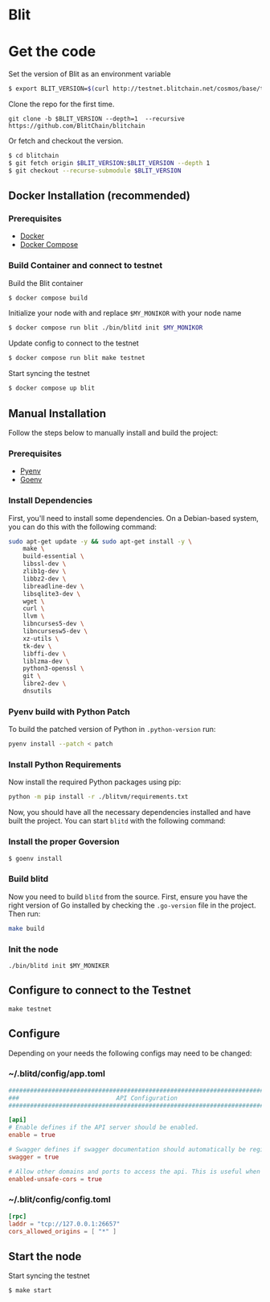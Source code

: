 # Blit


# Get the code
Set the version of Blit as an environment variable

```bash
$ export BLIT_VERSION=$(curl http://testnet.blitchain.net/cosmos/base/tendermint/v1beta1/node_info | jq -r .application_version.version)
```

Clone the repo for the first time.
```
git clone -b $BLIT_VERSION --depth=1  --recursive  https://github.com/BlitChain/blitchain
```

Or fetch and checkout the version.

```bash
$ cd blitchain
$ git fetch origin $BLIT_VERSION:$BLIT_VERSION --depth 1
$ git checkout --recurse-submodule $BLIT_VERSION
```

Docker Installation (recommended)
-------------------

### Prerequisites

- [Docker](https://docs.docker.com/get-docker/)
- [Docker Compose](https://docs.docker.com/compose/install/)

### Build Container and connect to testnet

Build the Blit container

```bash
$ docker compose build
```

Initialize your node with and replace `$MY_MONIKOR` with your node name

```bash
$ docker compose run blit ./bin/blitd init $MY_MONIKOR
```

Update config to connect to the testnet

```bash
$ docker compose run blit make testnet
```

Start syncing the testnet

```bash
$ docker compose up blit
```

Manual Installation
------------------

Follow the steps below to manually install and build the project:

### Prerequisites

- [Pyenv](https://github.com/pyenv/pyenv)
- [Goenv](https://github.com/go-nv/goenv)

### Install Dependencies

First, you'll need to install some dependencies. On a Debian-based system, you can do this with the following command:

```bash
sudo apt-get update -y && sudo apt-get install -y \
    make \
    build-essential \
    libssl-dev \
    zlib1g-dev \
    libbz2-dev \
    libreadline-dev \
    libsqlite3-dev \
    wget \
    curl \
    llvm \
    libncurses5-dev \
    libncursesw5-dev \
    xz-utils \
    tk-dev \
    libffi-dev \
    liblzma-dev \
    python3-openssl \
    git \
    libre2-dev \
    dnsutils
```


### Pyenv build with Python Patch

To build the patched version of Python in `.python-version` run:

```bash
pyenv install --patch < patch
```

###  Install Python Requirements

Now install the required Python packages using pip:


```bash
python -m pip install -r ./blitvm/requirements.txt
```

Now, you should have all the necessary dependencies installed and have built the project. You can start `blitd` with the following command:

### Install the proper Goversion

```bash
$ goenv install
```

###  Build blitd

Now you need to build `blitd` from the source. First, ensure you have the right version of Go installed by checking the `.go-version` file in the project. Then run:

```bash
make build
```


### Init the node


```
./bin/blitd init $MY_MONIKER 
```


## Configure to connect to the Testnet
```
make testnet 
```

## Configure

Depending on your needs the following configs may need to be changed:

### ~/.blitd/config/app.toml
```toml
###############################################################################
###                           API Configuration                             ###
###############################################################################

[api]
# Enable defines if the API server should be enabled.
enable = true

# Swagger defines if swagger documentation should automatically be registered.
swagger = true

# Allow other domains and ports to access the api. This is useful when developing locally.
enabled-unsafe-cors = true
```

 ### ~/.blit/config/config.toml
```toml
[rpc]
laddr = "tcp://127.0.0.1:26657"
cors_allowed_origins = [ "*" ]
```

## Start the node

Start syncing the testnet
```bash
$ make start
```
